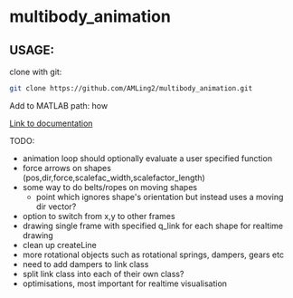 # multibody_animation

## USAGE:

clone with git:
```bash
git clone https://github.com/AMLing2/multibody_animation.git
```
Add to MATLAB path:
how

[Link to documentation](url) 

TODO:
- animation loop should optionally evaluate a user specified function
- force arrows on shapes (pos,dir,force,scalefac_width,scalefactor_length)
- some way to do belts/ropes on moving shapes
    - point which ignores shape's orientation but instead uses a moving dir vector?
- option to switch from x,y to other frames
- drawing single frame with specified q_link for each shape for realtime drawing
- clean up createLine
- more rotational objects such as rotational springs, dampers, gears etc
- need to add dampers to link class
- split link class into each of their own class?
- optimisations, most important for realtime visualisation

